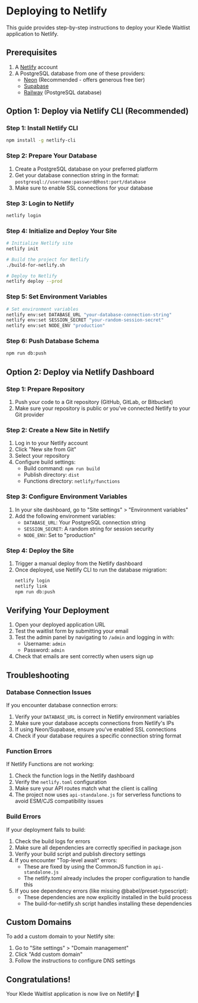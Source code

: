 # Deploying to Netlify

This guide provides step-by-step instructions to deploy your Klede Waitlist application to Netlify.

## Prerequisites

1. A [Netlify](https://netlify.com) account
2. A PostgreSQL database from one of these providers:
   - [Neon](https://neon.tech) (Recommended - offers generous free tier)
   - [Supabase](https://supabase.com)
   - [Railway](https://railway.app) (PostgreSQL database)

## Option 1: Deploy via Netlify CLI (Recommended)

### Step 1: Install Netlify CLI

```bash
npm install -g netlify-cli
```

### Step 2: Prepare Your Database

1. Create a PostgreSQL database on your preferred platform
2. Get your database connection string in the format: `postgresql://username:password@host:port/database`
3. Make sure to enable SSL connections for your database

### Step 3: Login to Netlify

```bash
netlify login
```

### Step 4: Initialize and Deploy Your Site

```bash
# Initialize Netlify site
netlify init

# Build the project for Netlify
./build-for-netlify.sh

# Deploy to Netlify
netlify deploy --prod
```

### Step 5: Set Environment Variables

```bash
# Set environment variables
netlify env:set DATABASE_URL "your-database-connection-string"
netlify env:set SESSION_SECRET "your-random-session-secret"
netlify env:set NODE_ENV "production"
```

### Step 6: Push Database Schema

```bash
npm run db:push
```

## Option 2: Deploy via Netlify Dashboard

### Step 1: Prepare Repository

1. Push your code to a Git repository (GitHub, GitLab, or Bitbucket)
2. Make sure your repository is public or you've connected Netlify to your Git provider

### Step 2: Create a New Site in Netlify

1. Log in to your Netlify account
2. Click "New site from Git"
3. Select your repository
4. Configure build settings:
   - Build command: `npm run build`
   - Publish directory: `dist`
   - Functions directory: `netlify/functions`

### Step 3: Configure Environment Variables

1. In your site dashboard, go to "Site settings" > "Environment variables"
2. Add the following environment variables:
   - `DATABASE_URL`: Your PostgreSQL connection string
   - `SESSION_SECRET`: A random string for session security
   - `NODE_ENV`: Set to "production"

### Step 4: Deploy the Site

1. Trigger a manual deploy from the Netlify dashboard
2. Once deployed, use Netlify CLI to run the database migration:
   ```bash
   netlify login
   netlify link
   npm run db:push
   ```

## Verifying Your Deployment

1. Open your deployed application URL
2. Test the waitlist form by submitting your email
3. Test the admin panel by navigating to `/admin` and logging in with:
   - Username: `admin`
   - Password: `admin`
4. Check that emails are sent correctly when users sign up

## Troubleshooting

### Database Connection Issues

If you encounter database connection errors:

1. Verify your `DATABASE_URL` is correct in Netlify environment variables
2. Make sure your database accepts connections from Netlify's IPs
3. If using Neon/Supabase, ensure you've enabled SSL connections
4. Check if your database requires a specific connection string format

### Function Errors

If Netlify Functions are not working:

1. Check the function logs in the Netlify dashboard
2. Verify the `netlify.toml` configuration
3. Make sure your API routes match what the client is calling
4. The project now uses `api-standalone.js` for serverless functions to avoid ESM/CJS compatibility issues

### Build Errors

If your deployment fails to build:

1. Check the build logs for errors
2. Make sure all dependencies are correctly specified in package.json
3. Verify your build script and publish directory settings
4. If you encounter "Top-level await" errors:
   - These are fixed by using the CommonJS function in `api-standalone.js`
   - The netlify.toml already includes the proper configuration to handle this
5. If you see dependency errors (like missing @babel/preset-typescript):
   - These dependencies are now explicitly installed in the build process
   - The build-for-netlify.sh script handles installing these dependencies

## Custom Domains

To add a custom domain to your Netlify site:

1. Go to "Site settings" > "Domain management"
2. Click "Add custom domain"
3. Follow the instructions to configure DNS settings

## Congratulations!

Your Klede Waitlist application is now live on Netlify! 🎉